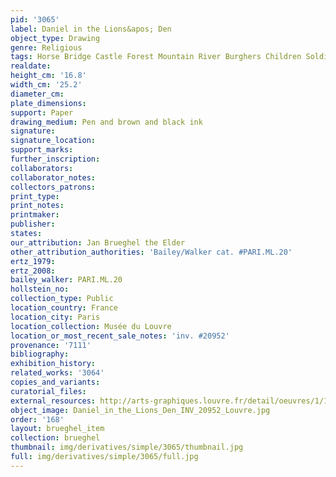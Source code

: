 ```yaml
---
pid: '3065'
label: Daniel in the Lions&apos; Den
object_type: Drawing
genre: Religious
tags: Horse Bridge Castle Forest Mountain River Burghers Children Soldiers Old_Testament
realdate: 
height_cm: '16.8'
width_cm: '25.2'
diameter_cm: 
plate_dimensions: 
support: Paper
drawing_medium: Pen and brown and black ink
signature: 
signature_location: 
support_marks: 
further_inscription: 
collaborators: 
collaborator_notes: 
collectors_patrons: 
print_type: 
print_notes: 
printmaker: 
publisher: 
states: 
our_attribution: Jan Brueghel the Elder
other_attribution_authorities: 'Bailey/Walker cat. #PARI.ML.20'
ertz_1979: 
ertz_2008: 
bailey_walker: PARI.ML.20
hollstein_no: 
collection_type: Public
location_country: France
location_city: Paris
location_collection: Musée du Louvre
location_or_most_recent_sale_notes: 'inv. #20952'
provenance: '7111'
bibliography: 
exhibition_history: 
related_works: '3064'
copies_and_variants: 
curatorial_files: 
external_resources: http://arts-graphiques.louvre.fr/detail/oeuvres/1/105538-Daniel-dans-la-fosse-aux-lions
object_image: Daniel_in_the_Lions_Den_INV_20952_Louvre.jpg
order: '168'
layout: brueghel_item
collection: brueghel
thumbnail: img/derivatives/simple/3065/thumbnail.jpg
full: img/derivatives/simple/3065/full.jpg
---
```

